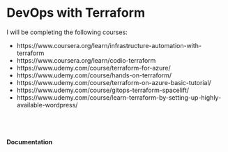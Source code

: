 <h1>DevOps with Terraform</h1>

<div>I will be completing the following courses:
<ul>
  <li>https://www.coursera.org/learn/infrastructure-automation-with-terraform</li>
  <li>https://www.coursera.org/learn/codio-terraform</li>
  <li>https://www.udemy.com/course/terraform-for-azure/</li>
  <li>https://www.udemy.com/course/hands-on-terraform/</li>
  <li>https://www.udemy.com/course/terraform-on-azure-basic-tutorial/</li>
  <li>https://www.udemy.com/course/gitops-terraform-spacelift/</li>
  <li>https://www.udemy.com/course/learn-terraform-by-setting-up-highly-available-wordpress/</li>
</ul>

</div>
<br><br>

<h4>Documentation</h4>
<ol></ol>
